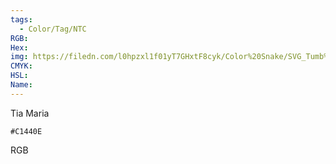 ```yaml
---
tags:
  - Color/Tag/NTC
RGB:
Hex:
img: https://filedn.com/l0hpzxl1f01yT7GHxtF8cyk/Color%20Snake/SVG_Tumb%20Mass%20No%20Name/C1440E.svg
CMYK:
HSL:
Name:
---
```

Tia Maria
```palette
#C1440E
```
RGB
